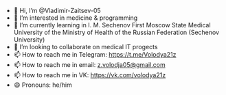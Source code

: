 - 👋 Hi, I’m @Vladimir-Zaitsev-05
- 👀 I’m interested in medicine & programming
- 🌱 I’m currently learning in I. M. Sechenov First Moscow State Medical University of the Ministry of Health of the Russian Federation (Sechenov University)
- 💞️ I’m looking to collaborate on medical IT progects
- 📫 How to reach me in Telegram: https://t.me/Volodya21z
- 📫 How to reach me in email: z.volodja05@gmail.com
- 📫 How to reach me in VK: https://vk.com/volodya21z
- 😄 Pronouns: he/him

<!---
Vladimir-Zaitsev-05/Vladimir-Zaitsev-05 is a ✨ special ✨ repository because its `README.md` (this file) appears on your GitHub profile.
You can click the Preview link to take a look at your changes.
--->
